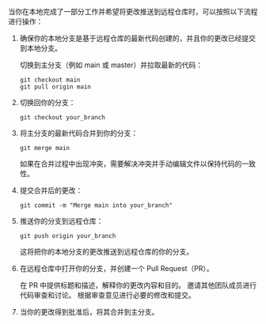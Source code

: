 当你在本地完成了一部分工作并希望将更改推送到远程仓库时，可以按照以下流程进行操作：

1. 确保你的本地分支是基于远程仓库的最新代码创建的，并且你的更改已经提交到本地分支。

    切换到主分支（例如 main 或 master）并拉取最新的代码：

    ```shell
    git checkout main
    git pull origin main
    ```

2. 切换回你的分支：

    ```shell
    git checkout your_branch
    ```

3. 将主分支的最新代码合并到你的分支：
    ```shell
    git merge main
    ```
    如果在合并过程中出现冲突，需要解决冲突并手动编辑文件以保持代码的一致性。


4. 提交合并后的更改：
    ```shell
    git commit -m "Merge main into your_branch"
    ```

5. 推送你的分支到远程仓库：
    ```shell
    git push origin your_branch
    ```
    这将把你的本地分支的更改推送到远程仓库的你的分支。


6. 在远程仓库中打开你的分支，并创建一个 Pull Request（PR）。

    在 PR 中提供标题和描述，解释你的更改内容和目的。
    邀请其他团队成员进行代码审查和讨论。
    根据审查意见进行必要的修改和提交。

7. 当你的更改得到批准后，将其合并到主分支。